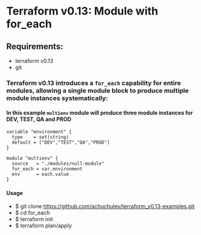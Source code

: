 # Terraform v0.13: Module with for_each

## Requirements:
- terraform v0.13
- git

### Terraform v0.13 introduces a `for_each` capability for entire modules, allowing a single module block to produce multiple module instances systematically:

#### In this example `multienv` module will produce three module instances for __DEV__, __TEST__, __QA__ and __PROD__

```
variable "environment" {
  type    = set(string)
  default = ["DEV","TEST","QA","PROD"]
}

module "multienv" {
  source   = "./modules/null-module"
  for_each = var.environment
  env      = each.value
}
```

#### Usage

- $ git clone https://github.com/achuchulev/terraform_v0.13-examples.git
- $ cd for_each
- $ terraform init
- $ terraform plan/apply
